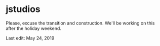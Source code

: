 # jstudios

Please, excuse the transition and construction.
We'll be working on this after the holiday weekend. 

Last edit: May 24, 2019
